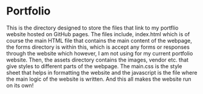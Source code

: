 # Portfolio
This is the directory designed to store the files that link to my portflio website hosted on GitHub pages. The files include, index.html which is of course the main HTML file that contains the main content of the webpage, the forms directory is within this, which is accept any forms or responses through the website which however, I am not using for my current portfolio website. Then, the assets directory contains the images, vendor etc. that give styles to different parts of the webpage. The main.css is the style sheet that helps in formatting the website and the javascript is the file where the main logic of the website is written. And this all makes the website run on its own!

